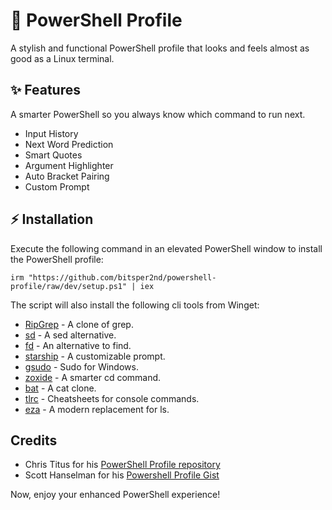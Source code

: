 # 🚀 PowerShell Profile

A stylish and functional PowerShell profile that looks and feels almost as good as a Linux terminal.

## ✨ Features

A smarter PowerShell so you always know which command to run next.

- Input History
- Next Word Prediction
- Smart Quotes
- Argument Highlighter
- Auto Bracket Pairing
- Custom Prompt

## ⚡ Installation

Execute the following command in an elevated PowerShell window to install the PowerShell profile:

```
irm "https://github.com/bitsper2nd/powershell-profile/raw/dev/setup.ps1" | iex
```

The script will also install the following cli tools from Winget:
- [RipGrep](https://github.com/BurntSushi/ripgrep) - A clone of grep.
- [sd](https://github.com/chmln/sd) - A sed alternative.
- [fd](https://github.com/sharkdp/fd) - An alternative to find.
- [starship](https://github.com/starship/starship) - A customizable prompt.
- [gsudo](https://github.com/gerardog/gsudo) - Sudo for Windows.
- [zoxide](https://github.com/ajeetdsouza/zoxide) - A smarter cd command.
- [bat](https://github.com/sharkdp/bat) - A cat clone.
- [tlrc](https://github.com/tldr-pages/tlrc) - Cheatsheets for console commands.
- [eza](https://github.com/eza-community/eza) - A modern replacement for ls.

## Credits

- Chris Titus for his [PowerShell Profile repository](https://github.com/ChrisTitusTech/powershell-profile)
- Scott Hanselman for his [Powershell Profile Gist](https://gist.github.com/shanselman/25f5550ad186189e0e68916c6d7f44c3)

Now, enjoy your enhanced PowerShell experience!
